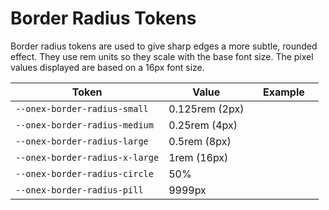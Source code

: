 # Border Radius Tokens

Border radius tokens are used to give sharp edges a more subtle, rounded effect. They use rem units so they scale with the base font size. The pixel values displayed are based on a 16px font size.

| Token                          | Value          | Example                                                                                                    |
| ------------------------------ | -------------- | ---------------------------------------------------------------------------------------------------------- |
| `--onex-border-radius-small`   | 0.125rem (2px) | <div class="border-radius-demo" style="border-radius: var(--onex-border-radius-small);"></div>             |
| `--onex-border-radius-medium`  | 0.25rem (4px)  | <div class="border-radius-demo" style="border-radius: var(--onex-border-radius-medium);"></div>            |
| `--onex-border-radius-large`   | 0.5rem (8px)   | <div class="border-radius-demo" style="border-radius: var(--onex-border-radius-large);"></div>             |
| `--onex-border-radius-x-large` | 1rem (16px)    | <div class="border-radius-demo" style="border-radius: var(--onex-border-radius-x-large);"></div>           |
| `--onex-border-radius-circle`  | 50%            | <div class="border-radius-demo" style="border-radius: var(--onex-border-radius-circle);"></div>            |
| `--onex-border-radius-pill`    | 9999px         | <div class="border-radius-demo" style="border-radius: var(--onex-border-radius-pill); width: 6rem;"></div> |
